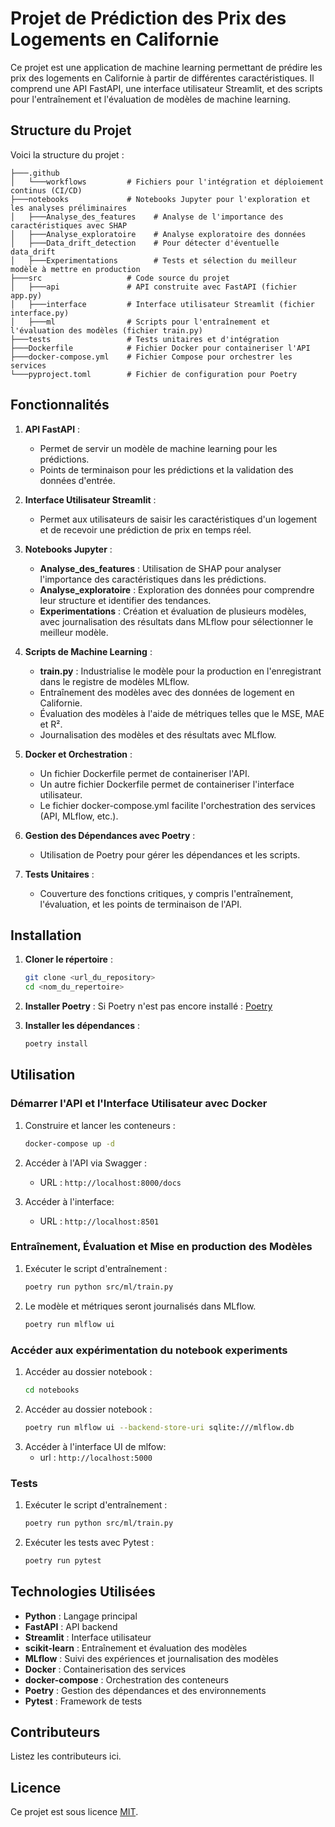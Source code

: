 # Projet de Prédiction des Prix des Logements en Californie

Ce projet est une application de machine learning permettant de prédire les prix des logements en Californie à partir de différentes caractéristiques. Il comprend une API FastAPI, une interface utilisateur Streamlit, et des scripts pour l'entraînement et l'évaluation de modèles de machine learning.

## Structure du Projet

Voici la structure du projet :

```
├───.github
│   └───workflows         # Fichiers pour l'intégration et déploiement continus (CI/CD)
├───notebooks             # Notebooks Jupyter pour l'exploration et les analyses préliminaires
│   ├───Analyse_des_features    # Analyse de l'importance des caractéristiques avec SHAP
│   ├───Analyse_exploratoire    # Analyse exploratoire des données
│   ├───Data_drift_detection    # Pour détecter d'éventuelle data_drift
│   ├───Experimentations        # Tests et sélection du meilleur modèle à mettre en production
├───src                   # Code source du projet
│   ├───api               # API construite avec FastAPI (fichier app.py)
│   ├───interface         # Interface utilisateur Streamlit (fichier interface.py)
│   ├───ml                # Scripts pour l'entraînement et l'évaluation des modèles (fichier train.py)
├───tests                 # Tests unitaires et d'intégration
├───Dockerfile            # Fichier Docker pour containeriser l'API
├───docker-compose.yml    # Fichier Compose pour orchestrer les services
└───pyproject.toml        # Fichier de configuration pour Poetry
```

## Fonctionnalités

1. **API FastAPI** :
   - Permet de servir un modèle de machine learning pour les prédictions.
   - Points de terminaison pour les prédictions et la validation des données d'entrée.

2. **Interface Utilisateur Streamlit** :
   - Permet aux utilisateurs de saisir les caractéristiques d'un logement et de recevoir une prédiction de prix en temps réel.

3. **Notebooks Jupyter** :
   - **Analyse_des_features** : Utilisation de SHAP pour analyser l'importance des caractéristiques dans les prédictions.
   - **Analyse_exploratoire** : Exploration des données pour comprendre leur structure et identifier des tendances.
   - **Experimentations** : Création et évaluation de plusieurs modèles, avec journalisation des résultats dans MLflow pour sélectionner le meilleur modèle.

4. **Scripts de Machine Learning** :
   - **train.py** : Industrialise le modèle pour la production en l'enregistrant dans le registre de modèles MLflow.
   - Entraînement des modèles avec des données de logement en Californie.
   - Évaluation des modèles à l'aide de métriques telles que le MSE, MAE et R².
   - Journalisation des modèles et des résultats avec MLflow.

5. **Docker et Orchestration** :
   - Un fichier Dockerfile permet de containeriser l'API.
   - Un autre fichier Dockerfile permet de containeriser l'interface utilisateur.
   - Le fichier docker-compose.yml facilite l'orchestration des services (API, MLflow, etc.).

6. **Gestion des Dépendances avec Poetry** :
   - Utilisation de Poetry pour gérer les dépendances et les scripts.

7. **Tests Unitaires** :
   - Couverture des fonctions critiques, y compris l'entraînement, l'évaluation, et les points de terminaison de l'API.


## Installation

1. **Cloner le répertoire** :
   ```bash
   git clone <url_du_repository>
   cd <nom_du_repertoire>
   ```

2. **Installer Poetry** :
   Si Poetry n'est pas encore installé : [Poetry](https://python-poetry.org/docs/)

3. **Installer les dépendances** :
   ```bash
   poetry install
   ```

## Utilisation

### Démarrer l'API et l'Interface Utilisateur avec Docker

1. Construire et lancer les conteneurs :
   ```bash
   docker-compose up -d
   ```
2. Accéder à l'API via Swagger :
   - URL : `http://localhost:8000/docs`

3. Accéder à l'interface:
   - URL : `http://localhost:8501`

### Entraînement, Évaluation et Mise en production des Modèles

1. Exécuter le script d'entraînement :
   ```bash
   poetry run python src/ml/train.py
   ```
2. Le modèle et métriques seront journalisés dans MLflow.
   ```bash
   poetry run mlflow ui
   ```
### Accéder aux expérimentation du notebook experiments

1. Accéder au dossier notebook :
   ```bash
   cd notebooks
   ```
2. Accéder au dossier notebook :
   ```bash
   poetry run mlflow ui --backend-store-uri sqlite:///mlflow.db
   ```
3. Accéder à l'interface UI de mlfow:
   - url : `http://localhost:5000`
### Tests

1. Exécuter le script d'entraînement :
   ```bash
   poetry run python src/ml/train.py
   ```

2. Exécuter les tests avec Pytest :
   ```bash
   poetry run pytest
   ```

## Technologies Utilisées

- **Python** : Langage principal
- **FastAPI** : API backend
- **Streamlit** : Interface utilisateur
- **scikit-learn** : Entraînement et évaluation des modèles
- **MLflow** : Suivi des expériences et journalisation des modèles
- **Docker** : Containerisation des services
- **docker-compose** : Orchestration des conteneurs
- **Poetry** : Gestion des dépendances et des environnements
- **Pytest** : Framework de tests

## Contributeurs

Listez les contributeurs ici.

## Licence

Ce projet est sous licence [MIT](LICENSE).
